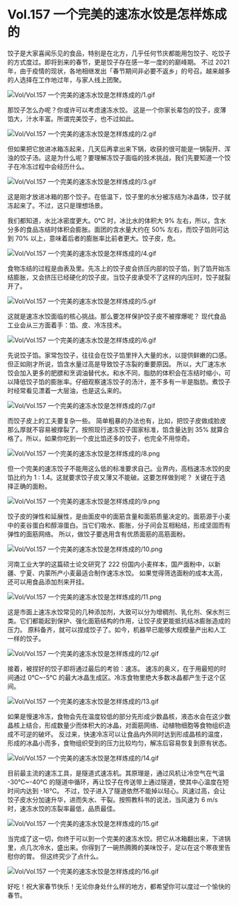 # Vol.157 一个完美的速冻水饺是怎样炼成的

饺子是大家喜闻乐见的食品，特别是在北方，几乎任何节庆都能用包饺子、吃饺子的方式度过。即将到来的春节，更是饺子存在感一年一度的的巅峰期。
不过 2021 年，由于疫情的现状，各地相继发出「春节期间非必要不返乡」的号召。越来越多的人选择在工作地过年，与家人线上团聚。

![Vol/Vol.157 一个完美的速冻水饺是怎样炼成的/1.gif](https://cdn.jsdelivr.net/gh/qiaoshouzi/static/image/Vol/Vol.157%20一个完美的速冻水饺是怎样炼成的/1.gif)

那饺子怎么办呢？你或许可以考虑速冻水饺。
这是一个你家长辈包的饺子，皮薄馅大，汁水丰富。所谓完美饺子，也不过如此。

![Vol/Vol.157 一个完美的速冻水饺是怎样炼成的/2.gif](https://cdn.jsdelivr.net/gh/qiaoshouzi/static/image/Vol/Vol.157%20一个完美的速冻水饺是怎样炼成的/2.gif)

但如果把它放进冰箱冻起来，几天后再拿出来下锅，收获的很可能是一锅裂开、浑浊的饺子汤。这是为什么呢？要理解冻饺子面临的技术挑战，我们先要知道一个饺子在冷冻过程中会经历什么。

![Vol/Vol.157 一个完美的速冻水饺是怎样炼成的/3.gif](https://cdn.jsdelivr.net/gh/qiaoshouzi/static/image/Vol/Vol.157%20一个完美的速冻水饺是怎样炼成的/3.gif)

这是刚才放进冰箱的那个饺子。在低温下，饺子里的水分被冻结为冰晶体，饺子就冻起来了。不过，这只是理想场景。

我们都知道，水比冰密度更大。0℃ 时，冰比水的体积大 9% 左右，所以，含水分多的食品冻结时体积会膨胀。面团的含水量大约在 50% 左右，而饺子馅则可达到 70% 以上，意味着后者的膨胀率比前者更大。饺子皮，危。

![Vol/Vol.157 一个完美的速冻水饺是怎样炼成的/4.gif](https://cdn.jsdelivr.net/gh/qiaoshouzi/static/image/Vol/Vol.157%20一个完美的速冻水饺是怎样炼成的/4.gif)

食物冻结的过程是由表及里。先冻上的饺子皮会挤压内部的饺子馅，到了馅开始冻结膨胀，又会挤压已经硬化的饺子皮。当饺子皮承受不了这样的内压时，饺子就裂开了。

![Vol/Vol.157 一个完美的速冻水饺是怎样炼成的/5.gif](https://cdn.jsdelivr.net/gh/qiaoshouzi/static/image/Vol/Vol.157%20一个完美的速冻水饺是怎样炼成的/5.gif)

这就是速冻水饺面临的核心挑战。那么要怎样保护饺子皮不被撑爆呢？
现代食品工业会从三方面着手：馅、皮、冷冻技术。

![Vol/Vol.157 一个完美的速冻水饺是怎样炼成的/6.gif](https://cdn.jsdelivr.net/gh/qiaoshouzi/static/image/Vol/Vol.157%20一个完美的速冻水饺是怎样炼成的/6.gif)

先说饺子馅。家常包饺子，往往会在饺子馅里拌入大量的水，以提供鲜嫩的口感。但正如刚才所说，馅含水量过高是导致饺子冻裂的重要原因。
所以，大厂速冻水饺会加入更多的肥膘和烹调油替代水。和水不同，脂肪的体积会在冻结时缩小，可以降低饺子馅的膨胀率。仔细观察速冻饺子的汤汁，差不多有一半是脂肪。煮饺子时经常看见漂着一大层油，也是这么来的。

![Vol/Vol.157 一个完美的速冻水饺是怎样炼成的/7.gif](https://cdn.jsdelivr.net/gh/qiaoshouzi/static/image/Vol/Vol.157%20一个完美的速冻水饺是怎样炼成的/7.gif)

而饺子皮上的工夫要复杂一些。
简单粗暴的办法也有，比如，把饺子皮做成脸皮那么厚就不容易被撑裂了。按照现行速冻饺子国家标准，馅含量达到 35% 就算合格了。所以，如果你吃到一个皮比馅还多的饺子，也完全不用惊奇。

![Vol/Vol.157 一个完美的速冻水饺是怎样炼成的/8.png](https://cdn.jsdelivr.net/gh/qiaoshouzi/static/image/Vol/Vol.157%20一个完美的速冻水饺是怎样炼成的/8.png)

但一个完美的速冻饺子不能用这么低的标准要求自己。业界内，高档速冻水饺的皮馅比约为 1 : 1.4。这就要求饺子皮又薄又不能破。这要怎样做到呢？
关键在于选择正确的面粉。

![Vol/Vol.157 一个完美的速冻水饺是怎样炼成的/9.png](https://cdn.jsdelivr.net/gh/qiaoshouzi/static/image/Vol/Vol.157%20一个完美的速冻水饺是怎样炼成的/9.png)

饺子皮的弹性和延展性，是由面皮中的面筋含量和面筋质量决定的。面筋源于小麦中的麦谷蛋白和醇溶蛋白。当它们吸水、膨胀，分子间会互相粘结，形成坚固而有弹性的面筋网络。
所以，做饺子要选用含有优质面筋的高筋面粉。

![Vol/Vol.157 一个完美的速冻水饺是怎样炼成的/10.png](https://cdn.jsdelivr.net/gh/qiaoshouzi/static/image/Vol/Vol.157%20一个完美的速冻水饺是怎样炼成的/10.png)

河南工业大学的这篇硕士论文研究了 222 份国内小麦样本，国产面粉中，以新疆、宁夏、内蒙所产小麦最适合制作速冻水饺。
如果觉得筛选面粉的成本太高，还可以用食品添加剂来开挂。

![Vol/Vol.157 一个完美的速冻水饺是怎样炼成的/11.png](https://cdn.jsdelivr.net/gh/qiaoshouzi/static/image/Vol/Vol.157%20一个完美的速冻水饺是怎样炼成的/11.png)

这是市面上速冻水饺常见的几种添加剂，大致可以分为增稠剂、乳化剂、保水剂三类。它们都能起到保护、强化面筋结构的作用，让饺子皮更能抵抗结冰膨胀造成的压力。
原料备齐，就可以捏成饺子了。如今，机器早已能够大规模量产出和人工一样的饺子。

![Vol/Vol.157 一个完美的速冻水饺是怎样炼成的/12.gif](https://cdn.jsdelivr.net/gh/qiaoshouzi/static/image/Vol/Vol.157%20一个完美的速冻水饺是怎样炼成的/12.gif)

接着，被捏好的饺子即将通过最后的考验：速冻。
速冻的奥义，在于用最短的时间通过 0℃\~-5℃ 的最大冰晶生成区。冷冻食物里绝大多数冰晶都产生于这个区间。

![Vol/Vol.157 一个完美的速冻水饺是怎样炼成的/13.gif](https://cdn.jsdelivr.net/gh/qiaoshouzi/static/image/Vol/Vol.157%20一个完美的速冻水饺是怎样炼成的/13.gif)

如果是慢速冷冻，食物会先在温度较低的部分先形成少数晶核，液态水会在这少数晶核上结合，形成数量少而体积大的冰晶，对面筋网络、动植物细胞等食物组织造成不可逆的破坏。
反过来，快速冷冻可以让食品内外同时达到形成晶核的温度，形成的冰晶小而多，食物组织受到的压力比较均匀，解冻后容易恢复到原有状态。

![Vol/Vol.157 一个完美的速冻水饺是怎样炼成的/14.gif](https://cdn.jsdelivr.net/gh/qiaoshouzi/static/image/Vol/Vol.157%20一个完美的速冻水饺是怎样炼成的/14.gif)

目前最主流的速冻工具，是隧道式速冻机。其原理是，通过风机让冷空气在气温 -30℃\~-40℃ 的隧道中循环，再让饺子在传送带上通过隧道，使其中心温度在短时间内达到 -18℃。
不过，饺子进入了隧道依然不能掉以轻心。风速过高，会让饺子皮水分加速升华，进而失水、干裂。按照教科书的说法，当风速为 6 m/s 时，速冻水饺的冻裂率最低，品质最佳。

![Vol/Vol.157 一个完美的速冻水饺是怎样炼成的/15.gif](https://cdn.jsdelivr.net/gh/qiaoshouzi/static/image/Vol/Vol.157%20一个完美的速冻水饺是怎样炼成的/15.gif)

当完成了这一切，你终于可以到一个完美的速冻水饺。把它从冰箱翻出来，下进锅里，点几次冷水，盛出来。你得到了一碗热腾腾的美味饺子，足以在这个寒夜里告慰你的胃。
但这终究少了点什么。

![Vol/Vol.157 一个完美的速冻水饺是怎样炼成的/16.gif](https://cdn.jsdelivr.net/gh/qiaoshouzi/static/image/Vol/Vol.157%20一个完美的速冻水饺是怎样炼成的/16.gif)

好吃！祝大家春节快乐！无论你身处什么样的地方，都希望你可以度过一个愉快的春节。
